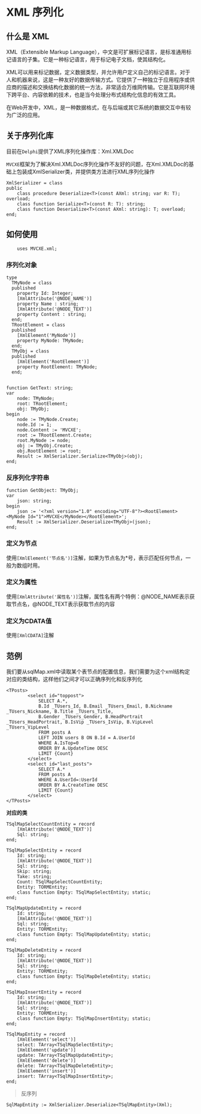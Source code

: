 # XML 序列化

## 什么是 XML
XML（Extensible Markup Language），中文是可扩展标记语言，是标准通用标记语言的子集。它是一种标记语言，用于标记电子文档，使其结构化。

XML可以用来标记数据，定义数据类型，并允许用户定义自己的标记语言。对于人和机器来说，这是一种友好的数据传输方式。它提供了一种独立于应用程序或供应商的描述和交换结构化数据的统一方法，非常适合万维网传输。它是互联网环境下跨平台、内容依赖的技术，也是当今处理分布式结构化信息的有效工具。

在Web开发中，XML，是一种数据格式，在与后端或其它系统的数据交互中有较为广泛的应用。

## 关于序列化库
目前在`Delphi`提供了XML序列化操作库：Xml.XMLDoc

`MVCXE`框架为了解决Xml.XMLDoc序列化操作不友好的问题，在Xml.XMLDoc的基础上包装成XmlSerializer类，并提供类方法进行XML序列化操作

    XmlSerializer = class
    public
        class procedure Deserialize<T>(const AXml: string; var R: T); overload;
        class function Serialize<T>(const R: T): string;
        class function Deserialize<T>(const AXml: string): T; overload;
    end;

## 如何使用

        uses MVCXE.xml;

### 序列化对象

    type
      TMyNode = class
      published
        property Id: Integer;
        [XmlAttribute('@NODE_NAME')]
        property Name : string;
        [XmlAttribute('@NODE_TEXT')]
        property Content : string;
      end;
      TRootElement = class
      published
        [XmlElement('MyNode')]
        property MyNode: TMyNode;
      end;
      TMyObj = class
      published
        [XmlElement('RootElement')]
        property RootElement: TMyNode;
      end;
      

    function GetText: string;
    var
        node: TMyNode;
        root: TRootElement;
        obj: TMyObj;
    begin
        node := TMyNode.Create;
        node.Id := 1;
        node.Content := 'MVCXE';
        root := TRootElement.Create;
        root.MyNode := node;
        obj := TMyObj.Create;
        obj.RootElement := root;
        Result := XmlSerializer.Serialize<TMyObj>(obj);
    end;

### 反序列化字符串

    function GetObject: TMyObj;
    var
        json: string;
    begin
        json := '<?xml version="1.0" encoding="UTF-8"?><RootElement><MyNode Id="1">MVCXE</MyNode></RootElement>';
        Result := XmlSerializer.Deserialize<TMyObj>(json);
    end;

### 定义为节点
使用`[XmlElement('节点名')]`注解，如果为节点名为*号，表示匹配任何节点，一般为数组时用。

### 定义为属性
使用`[XmlAttribute('属性名')]`注解，属性名有两个特例：@NODE_NAME表示获取节点名，@NODE_TEXT表示获取节点的内容

### 定义为CDATA值
使用`[XmlCDATA]`注解

## 范例
我们要从sqlMap.xml中读取某个表节点的配置信息，我们需要为这个xml结构定对应的类结构，这样他们之间才可以正确序列化和反序列化

    <TPosts>
            <select id="toppost">
                SELECT A.*, 
                B.Id _TUsers_Id, B.Email _TUsers_Email, B.Nickname _TUsers_Nickname, B.Title _TUsers_Title, 
                B.Gender _TUsers_Gender, B.HeadPortrait _TUsers_HeadPortrait, B.IsVip _TUsers_IsVip, B.VipLevel _TUsers_VipLevel 
                FROM posts A
                LEFT JOIN users B ON B.Id = A.UserId
                WHERE A.IsTop=0 
                ORDER BY A.UpdateTime DESC
                LIMIT {Count}
            </select>
            <select id="last_posts">
                SELECT A.*
                FROM posts A
                WHERE A.UserId=:UserId 
                ORDER BY A.CreateTime DESC
                LIMIT {Count}
            </select>
    </TPosts>

**对应的类**

    TSqlMapSelectCountEntity = record
        [XmlAttribute('@NODE_TEXT')]
        Sql: string;
    end;

    TSqlMapSelectEntity = record
        Id: string;
        [XmlAttribute('@NODE_TEXT')]
        Sql: string;
        Skip: string;
        Take: string;
        Count: TSqlMapSelectCountEntity;
        Entity: TORMEntity;
        class function Empty: TSqlMapSelectEntity; static;
    end;

    TSqlMapUpdateEntity = record
        Id: string;
        [XmlAttribute('@NODE_TEXT')]
        Sql: string;
        Entity: TORMEntity;
        class function Empty: TSqlMapUpdateEntity; static;
    end;

    TSqlMapDeleteEntity = record
        Id: string;
        [XmlAttribute('@NODE_TEXT')]
        Sql: string;
        Entity: TORMEntity;
        class function Empty: TSqlMapDeleteEntity; static;
    end;

    TSqlMapInsertEntity = record
        Id: string;
        [XmlAttribute('@NODE_TEXT')]
        Sql: string;
        Entity: TORMEntity;
        class function Empty: TSqlMapInsertEntity; static;
    end;

    TSqlMapEntity = record
        [XmlElement('select')]
        select: TArray<TSqlMapSelectEntity>;
        [XmlElement('update')]
        update: TArray<TSqlMapUpdateEntity>;
        [XmlElement('delete')]
        delete: TArray<TSqlMapDeleteEntity>;
        [XmlElement('insert')]
        insert: TArray<TSqlMapInsertEntity>;
    end;


> 反序列

    SqlMapEntity := XmlSerializer.Deserialize<TSqlMapEntity>(Xml);  